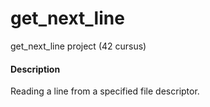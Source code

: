 # get_next_line

get_next_line project (42 cursus)

#### Description
Reading a line from a specified file descriptor.
